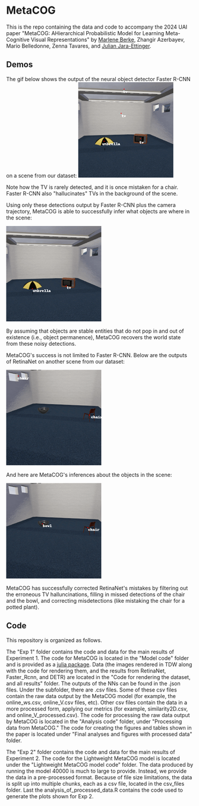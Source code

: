 # MetaCOG

This is the repo containing the data and code to accompany the 2024 UAI paper "MetaCOG: AHierarchical Probabilistic Model for Learning Meta-Cognitive Visual Representations" by [Marlene Berke](https://marleneberke.github.io/), Zhangir Azerbayev, Mario Belledonne, Zenna Tavares, and [Julian Jara-Ettinger](https://compdevlab.yale.edu/).

## Demos
The gif below shows the output of the neural object detector Faster R-CNN on a scene from our dataset: 
![faster_rcnn_scene6.gif](demos/faster_rcnn_scene6.gif)

Note how the TV is rarely detected, and it is once mistaken for a chair. Faster R-CNN also "hallucinates" TVs in the background of the scene.

Using only these detections output by Faster R-CNN plus the camera trajectory, MetaCOG is able to successfully infer what objects are where in the scene:

![metacog_faster_rcnn_scene6.gif](demos/metacog_faster_rcnn_scene6.gif)

By assuming that objects are stable entities that do not pop in and out of existence (i.e., object permanence), MetaCOG recovers the world state from these noisy detections.

MetaCOG's success is not limited to Faster R-CNN. Below are the outputs of RetinaNet on another scene from our dataset:

![retinanet_scene36.gif](demos/retinanet_scene36.gif)


And here are MetaCOG's inferences about the objects in the scene:

![metacog_retinanet_scene36.gif](demos/metacog_retinanet_scene36.gif)

MetaCOG has successfully corrected RetinaNet's mistakes by filtering out the erroneous TV halluncinations, filling in missed detections of the chair and the bowl, and correcting misdetections (like mistaking the chair for a potted plant).


## Code
This repository is organized as follows.

The "Exp 1" folder contains the code and data for the main results of Experiment 1. The code for MetaCOG is located in the "Model code" folder and is provided as a [julia package](https://julialang.org/packages/). Data (the images rendered in TDW along with the code for rendering them, and the results from RetinaNet, Faster_Rcnn, and DETR) are located in the "Code for rendering the dataset, and all results" folder. The outputs of the NNs can be found in the .json files. Under the subfolder, there are .csv files. Some of these csv files contain the raw data output by the MetaCOG model (for example, the online_ws.csv, online_V.csv files, etc). Other csv files contain the data in a more processed form, applying our metrics (for example, similarity2D.csv, and online_V_processed.csv). The code for processing the raw data output by MetaCOG is located in the "Analysis code" folder, under "Processing data from MetaCOG." The code for creating the figures and tables shown in the paper is located under "Final analyses and figures with processed data" folder.

The "Exp 2" folder contains the code and data for the main results of Experiment 2. The code for the Lightweight MetaCOG model is located under the "Lightweight MetaCOG model code" folder. The data produced by running the model 40000 is much to large to provide. Instead, we provide the data in a pre-processed format. Because of file size limitations, the data is split up into multiple chunks, each as a csv file, located in the csv_files folder. Last the analysis_of_processed_data.R contains the code used to generate the plots shown for Exp 2.
